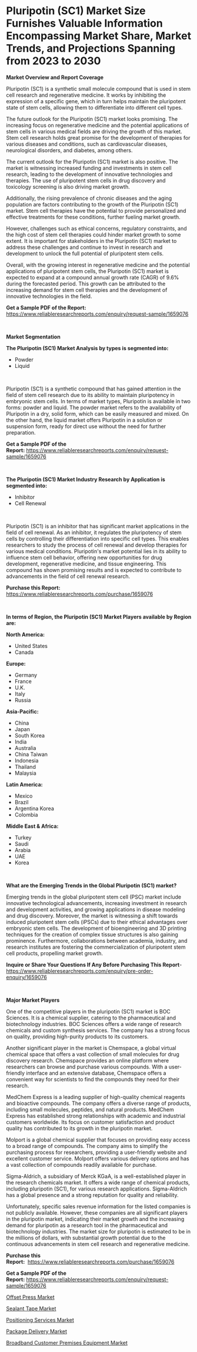<p><h1>Pluripotin (SC1) Market Size Furnishes Valuable Information Encompassing Market Share, Market Trends, and Projections Spanning from 2023 to 2030</h1></p><p><strong>Market Overview and Report Coverage</strong></p>
<p><p>Pluripotin (SC1) is a synthetic small molecule compound that is used in stem cell research and regenerative medicine. It works by inhibiting the expression of a specific gene, which in turn helps maintain the pluripotent state of stem cells, allowing them to differentiate into different cell types.</p><p>The future outlook for the Pluripotin (SC1) market looks promising. The increasing focus on regenerative medicine and the potential applications of stem cells in various medical fields are driving the growth of this market. Stem cell research holds great promise for the development of therapies for various diseases and conditions, such as cardiovascular diseases, neurological disorders, and diabetes, among others.</p><p>The current outlook for the Pluripotin (SC1) market is also positive. The market is witnessing increased funding and investments in stem cell research, leading to the development of innovative technologies and therapies. The use of pluripotent stem cells in drug discovery and toxicology screening is also driving market growth.</p><p>Additionally, the rising prevalence of chronic diseases and the aging population are factors contributing to the growth of the Pluripotin (SC1) market. Stem cell therapies have the potential to provide personalized and effective treatments for these conditions, further fueling market growth.</p><p>However, challenges such as ethical concerns, regulatory constraints, and the high cost of stem cell therapies could hinder market growth to some extent. It is important for stakeholders in the Pluripotin (SC1) market to address these challenges and continue to invest in research and development to unlock the full potential of pluripotent stem cells.</p><p>Overall, with the growing interest in regenerative medicine and the potential applications of pluripotent stem cells, the Pluripotin (SC1) market is expected to expand at a compound annual growth rate (CAGR) of 9.6% during the forecasted period. This growth can be attributed to the increasing demand for stem cell therapies and the development of innovative technologies in the field.</p></p>
<p><strong>Get a Sample PDF of the Report:</strong> <a href="https://www.reliableresearchreports.com/enquiry/request-sample/1659076">https://www.reliableresearchreports.com/enquiry/request-sample/1659076</a></p>
<p>&nbsp;</p>
<p><strong>Market Segmentation</strong></p>
<p><strong>The Pluripotin (SC1) Market Analysis by types is segmented into:</strong></p>
<p><ul><li>Powder</li><li>Liquid</li></ul></p>
<p>&nbsp;</p>
<p><p>Pluripotin (SC1) is a synthetic compound that has gained attention in the field of stem cell research due to its ability to maintain pluripotency in embryonic stem cells. In terms of market types, Pluripotin is available in two forms: powder and liquid. The powder market refers to the availability of Pluripotin in a dry, solid form, which can be easily measured and mixed. On the other hand, the liquid market offers Pluripotin in a solution or suspension form, ready for direct use without the need for further preparation.</p></p>
<p><strong>Get a Sample PDF of the Report:</strong>&nbsp;<a href="https://www.reliableresearchreports.com/enquiry/request-sample/1659076">https://www.reliableresearchreports.com/enquiry/request-sample/1659076</a></p>
<p>&nbsp;</p>
<p><strong>The Pluripotin (SC1) Market Industry Research by Application is segmented into:</strong></p>
<p><ul><li>Inhibitor</li><li>Cell Renewal</li></ul></p>
<p>&nbsp;</p>
<p><p>Pluripotin (SC1) is an inhibitor that has significant market applications in the field of cell renewal. As an inhibitor, it regulates the pluripotency of stem cells by controlling their differentiation into specific cell types. This enables researchers to study the process of cell renewal and develop therapies for various medical conditions. Pluripotin's market potential lies in its ability to influence stem cell behavior, offering new opportunities for drug development, regenerative medicine, and tissue engineering. This compound has shown promising results and is expected to contribute to advancements in the field of cell renewal research.</p></p>
<p><strong>Purchase this Report:</strong>&nbsp; <a href="https://www.reliableresearchreports.com/purchase/1659076">https://www.reliableresearchreports.com/purchase/1659076</a></p>
<p>&nbsp;</p>
<p><strong>In terms of Region, the Pluripotin (SC1) Market Players available by Region are:</strong></p>
<p>
    <p> <strong> North America: </strong>
        <ul>
            <li>United States</li>
            <li>Canada</li>
        </ul>
        </p> 
    <p> <strong> Europe: </strong>
        <ul>
            <li>Germany</li>
            <li>France</li>
            <li>U.K.</li>
            <li>Italy</li>
            <li>Russia</li>
        </ul>
        </p> 
    <p> <strong> Asia-Pacific: </strong>
        <ul>
            <li>China</li>
            <li>Japan</li>
            <li>South Korea</li>
            <li>India</li>
            <li>Australia</li>
            <li>China Taiwan</li>
            <li>Indonesia</li>
            <li>Thailand</li>
            <li>Malaysia</li>
        </ul>
        </p> 
    <p> <strong> Latin America: </strong>
        <ul>
            <li>Mexico</li>
            <li>Brazil</li>
            <li>Argentina Korea</li>
            <li>Colombia</li>
        </ul>
        </p> 
    <p> <strong> Middle East & Africa: </strong>
        <ul>
            <li>Turkey</li>
            <li>Saudi</li>
            <li>Arabia</li>
            <li>UAE</li>
            <li>Korea</li>
        </ul>
    </p>
    </p>
<p>&nbsp;</p>
<p><strong>What are the Emerging Trends in the Global Pluripotin (SC1) market?</strong></p>
<p><p>Emerging trends in the global pluripotent stem cell (PSC) market include innovative technological advancements, increasing investment in research and development activities, and growing applications in disease modeling and drug discovery. Moreover, the market is witnessing a shift towards induced pluripotent stem cells (iPSCs) due to their ethical advantages over embryonic stem cells. The development of bioengineering and 3D printing techniques for the creation of complex tissue structures is also gaining prominence. Furthermore, collaborations between academia, industry, and research institutes are fostering the commercialization of pluripotent stem cell products, propelling market growth.</p></p>
<p><strong>Inquire or Share Your Questions If Any Before Purchasing This Report</strong>- <a href="https://www.reliableresearchreports.com/enquiry/pre-order-enquiry/1659076">https://www.reliableresearchreports.com/enquiry/pre-order-enquiry/1659076</a></p>
<p>&nbsp;</p>
<p><strong>Major Market Players</strong></p>
<p><p>One of the competitive players in the pluripotin (SC1) market is BOC Sciences. It is a chemical supplier, catering to the pharmaceutical and biotechnology industries. BOC Sciences offers a wide range of research chemicals and custom synthesis services. The company has a strong focus on quality, providing high-purity products to its customers.</p><p>Another significant player in the market is Chemspace, a global virtual chemical space that offers a vast collection of small molecules for drug discovery research. Chemspace provides an online platform where researchers can browse and purchase various compounds. With a user-friendly interface and an extensive database, Chemspace offers a convenient way for scientists to find the compounds they need for their research.</p><p>MedChem Express is a leading supplier of high-quality chemical reagents and bioactive compounds. The company offers a diverse range of products, including small molecules, peptides, and natural products. MedChem Express has established strong relationships with academic and industrial customers worldwide. Its focus on customer satisfaction and product quality has contributed to its growth in the pluripotin market.</p><p>Molport is a global chemical supplier that focuses on providing easy access to a broad range of compounds. The company aims to simplify the purchasing process for researchers, providing a user-friendly website and excellent customer service. Molport offers various delivery options and has a vast collection of compounds readily available for purchase.</p><p>Sigma-Aldrich, a subsidiary of Merck KGaA, is a well-established player in the research chemicals market. It offers a wide range of chemical products, including pluripotin (SC1), for various research applications. Sigma-Aldrich has a global presence and a strong reputation for quality and reliability.</p><p>Unfortunately, specific sales revenue information for the listed companies is not publicly available. However, these companies are all significant players in the pluripotin market, indicating their market growth and the increasing demand for pluripotin as a research tool in the pharmaceutical and biotechnology industries. The market size for pluripotin is estimated to be in the millions of dollars, with substantial growth potential due to the continuous advancements in stem cell research and regenerative medicine.</p></p>
<p><strong>Purchase this Report:</strong>&nbsp;&nbsp;<a href="https://www.reliableresearchreports.com/purchase/1659076">https://www.reliableresearchreports.com/purchase/1659076</a></p>
<p></p>
<p><strong>Get a Sample PDF of the Report:</strong>&nbsp;<a href="https://www.reliableresearchreports.com/enquiry/request-sample/1659076">https://www.reliableresearchreports.com/enquiry/request-sample/1659076</a></p>
<p><p><a href="https://www.linkedin.com/pulse/offset-press-market-insights-players-forecast-till-2030/">Offset Press Market</a></p><p><a href="https://www.linkedin.com/pulse/sealant-tape-market-research-report-provides-thorough/">Sealant Tape Market</a></p><p><a href="https://medium.com/@sanjoy753352/decoding-positioning-services-market-metrics-market-share-trends-and-growth-patterns-884be563b9ea">Positioning Services Market</a></p><p><a href="https://medium.com/@darrensipes2023/decoding-package-delivery-market-metrics-market-share-trends-and-growth-patterns-66f6605cf22c">Package Delivery Market</a></p><p><a href="https://www.linkedin.com/pulse/broadband-customer-premises-equipment-market-size-growth-forecast/">Broadband Customer Premises Equipment Market</a></p></p>